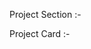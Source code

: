 Project Section :- 
<!-- "use client";
import React from "react";
import React, { useState } from "react";
import ProjectCard from "./ProjectCard";

const projectsData = [
  {
    id: 1,
    title: "React Portfolio Website",
    description: "Project 1 description",
    image: "/images/my-projects/two-good-website.png",
    tag: ["All", "Web"],
  },
  {
    id: 2,
    title: "Potography Portfolio Website",
    description: "Project 2 description",
    image: "/images/my-projects/password-generator.png",
    tag: ["All", "Web"],
  },
  {
    id: 3,
    title: "E-commerce Application",
    description: "Project 3 description",
    image: "/images/my-projects/japanese-food-website.png",
    tag: ["All", "Web"],
  },
  {
    id: 4,
    title: "Food Ordering Application",
    description: "Project 4 description",
    image: "/images/my-projects/drum-kit.png",
    tag: ["All", "Mobile"],
  },
  {
    id: 5,
    title: "React Firebase Template",
    description: "Authentication and CRUD operations",
    image: "/images/my-projects/dice-game.png",
    tag: ["All", "Web"],
  },
  {
    id: 6,
    title: "Full-stack Roadmap",
    description: "Project 5 description",
    image: "/images/my-projects/dao-website.png",
    tag: ["All", "Web"],
  },
];
const ProjectsSection = () => {
  const [tag, setTag] = useState("All");

  const filteredProjects = projectsData.filter((project) =>
    project.tag.includes(tag)
  );

  const handleTagChange = (newTag) => {
    setTag(newTag);
  };

  return (
    <>
      <h2 className="text-center text-4xl font-bold text-white mt-4 mb-8 md:mb-12">
        My Projects
      </h2>
      <div className="flex flex-row justify-center items-center gap-2 text-white my-6">
        <ProjectTag
          name="All"
          onClick={handleTagChange}
          isSelected={tag === "All"}
        />
        <ProjectTag
          name="Web"
          onClick={handleTagChange}
          isSelected={tag === "Web"}
        />
        <ProjectTag
          name="Mobile"
          onClick={handleTagChange}
          isSelected={tag == "Mobile"}
        />
      </div>
      <div className="grid md:grid-cols-3 gap-8 md:gap-12">
        {filteredProjects.map((project, index) => (
          <ProjectCard
            key={project.id}
            title={project.title}
            description={project.description}
            imgUrl={project.image}
          />
        ))}
      </div>
    </>
  );
};

export default ProjectsSection; -->



Project Card :-
<!-- // import React from "react";

// const ProjectCard = ({ imgURL, title, description }) => {
//   return (
//     <div>
//       <div
//         className="h-51 md:h-72"
//         style={{ background: `url(${imgURL})`, backgroundSize: "cover" }}
//       ></div>
//       <div className="text-white">
//         <h5>{title}</h5>
//         <p>{description}</p>
//       </div>
//     </div>
//   );
// };
// export default ProjectCard;

import React from "react";
import Image from "next/image";
import { CodeBracketIcon, EyeIcon } from "@heroicons/react/24/outline";
import Link from "next/link";

const ProjectCard = ({ imgUrl, title, description }) => {
  return (
    <div>
      <div
        className="group rounded-t-xl h-52 md:h-72 bg-center relative overflow-hidden"
        src={imgUrl}
        alt={title}
        width={300}
        height={200}
        style={{ background: `url(${imgUrl})`, backgroundSize: "contain" }}
      >
        <div className="overlay absolute top-0 left-0 w-full h-full bg-[#181818] bg-opacity-0 hidden group-hover:flex group-hover:bg-opacity-80 transition-all duration-500 items-center justify-center">
          <Link
            href="/"
            className="h-14 w-14 border-2 relative rounded-full border-[#ADB7BE] hover:border-white mr-4 group/link"
          >
            <EyeIcon className="h-10 w-10 text-[#ADB7BE] group-hover/link:text-white absolute top-1/2 left-1/2 transform -translate-x-1/2 -translate-y-1/2" />
          </Link>
          <Link
            href="/"
            className="h-14 w-14 border-2 relative rounded-full border-[#ADB7BE] hover:border-white group/link"
          >
            <CodeBracketIcon className="h-10 w-10 text-[#ADB7BE] group-hover/link:text-white absolute top-1/2 left-1/2 transform -translate-x-1/2 -translate-y-1/2" />
          </Link>
        </div>
      </div>
      <div className="bg-[#181818] rounded-b-xl py-6 px-4 text-white">
        <h5 className="font-lg font-semibold">{title}</h5>
        <p className="text-[#ADB7BE]">{description}</p>
      </div>
    </div>
  );
};

export default ProjectCard; -->
